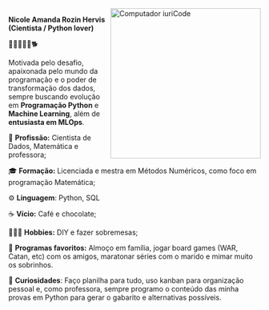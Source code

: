 <img src="https://www.argo3000.it/wp-content/uploads/2020/11/Python-for-Data-Science_Icon-300x300.png" min-width="400px" max-width="300px" width="300px" align="right" alt="Computador iuriCode">

<p align="left"> 
 
  <strong>Nicole Amanda Rozin Hervis (Cientista / Python lover)</strong>
  
  
  👩🏻‍💻🧠💍🐕

Motivada pelo desafio, apaixonada pelo mundo da programação e o poder de transformação dos dados, sempre buscando evolução em **Programação Python** e **Machine Learning**, além de **entusiasta em MLOps**.

💼 **Profissão:** Cientista de Dados, Matemática e professora;
  
🎓 **Formação:** Licenciada e mestra em Métodos Numéricos, como foco em programação Matemática;

⚙️ **Linguagem**: Python, SQL

☕ **Vício:** Café e chocolate;

👩🏻‍🍳 **Hobbies:** DIY e fazer sobremesas;
 
🧩 **Programas favoritos:** Almoço em família, jogar board games (WAR, Catan, etc) com os amigos, maratonar séries com o marido e mimar muito os sobrinhos.

🔎 **Curiosidades**: Faço planilha para tudo, uso kanban para organização pessoal e, como professora, sempre programo o conteúdo das minha provas em Python para gerar o gabarito e alternativas possíveis.
</p>


